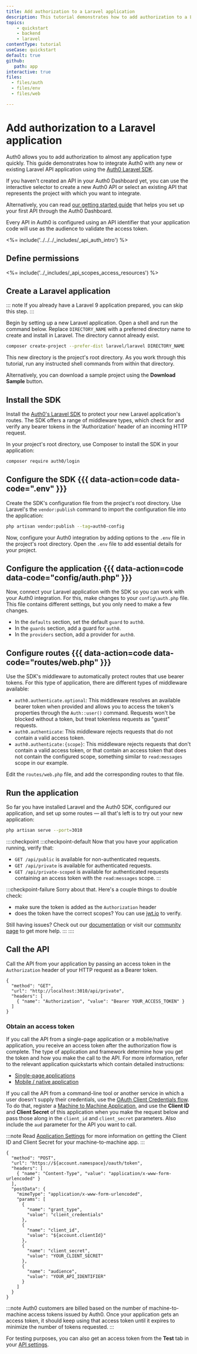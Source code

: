 ```yaml
---
title: Add authorization to a Laravel application
description: This tutorial demonstrates how to add authorization to a Laravel API application using the Auth0 Laravel SDK.
topics:
    - quickstart
    - backend
    - laravel
contentType: tutorial
useCase: quickstart
default: true
github:
   path: app
interactive: true
files:
  - files/auth
  - files/env
  - files/web

---
```


# Add authorization to a Laravel application
Auth0 allows you to add authorization to almost any application type quickly. This guide demonstrates how to integrate Auth0 with any new or existing Laravel API application using the [Auth0 Laravel SDK](https://github.com/auth0/laravel-auth0).

If you haven't created an API in your Auth0 Dashboard yet, you can use the interactive selector to create a new Auth0 API or select an existing API that represents the project with which you want to integrate.

Alternatively, you can read [our getting started guide](get-started/auth0-overview/set-up-apis) that helps you set up your first API through the Auth0 Dashboard.

Every API in Auth0 is configured using an API identifier that your application code will use as the audience to validate the access token.

<%= include('../../../_includes/_api_auth_intro') %>

## Define permissions
<%= include('../_includes/_api_scopes_access_resources') %>

## Create a Laravel application

::: note
If you already have a Laravel 9 application prepared, you can skip this step.
:::

Begin by setting up a new Laravel application. Open a shell and run the command below. Replace `DIRECTORY_NAME` with a preferred directory name to create and install in Laravel. The directory cannot already exist.

```sh
composer create-project --prefer-dist laravel/laravel DIRECTORY_NAME
```

This new directory is the project's root directory. As you work through this tutorial, run any instructed shell commands from within that directory.

Alternatively, you can download a sample project using the **Download Sample** button.

## Install the SDK

Install the [Auth0's Laravel SDK](https://github.com/auth0/laravel-auth0) to protect your new Laravel application's routes. The SDK offers a range of middleware types, which check for and verify any bearer tokens in the 'Authorization' header of an incoming HTTP request.

In your project's root directory, use Composer to install the SDK in your application:

```sh
composer require auth0/login
```

## Configure the SDK {{{ data-action=code data-code=".env" }}}

Create the SDK's configuration file from the project's root directory. Use Laravel's the `vendor:publish` command to import the configuration file into the application:

```sh
php artisan vendor:publish --tag=auth0-config
```

Now, configure your Auth0 integration by adding options to the `.env` file in the project's root directory. Open the `.env` file to add essential details for your project.

## Configure the application {{{ data-action=code data-code="config/auth.php" }}}

Now, connect your Laravel application with the SDK so you can work with your Auth0 integration. For this, make changes to your `config\auth.php` file. This file contains different settings, but you only need to make a few changes.

- In the `defaults` section, set the default `guard` to `auth0`.
- In the `guards` section, add a guard for `auth0`.
- In the `providers` section, add a provider for `auth0`.

## Configure routes {{{ data-action=code data-code="routes/web.php" }}}

Use the SDK's middleware to automatically protect routes that use bearer tokens. For this type of application, there are different types of middleware available:

- `auth0.authenticate.optional`: This middleware resolves an available bearer token when provided and allows you to access the token's properties through the `Auth::user()` command. Requests won't be blocked without a token, but treat tokenless requests as "guest" requests.
- `auth0.authenticate`: This middleware rejects requests that do not contain a valid access token.
- `auth0.authenticate:{scope}`: This middleware rejects requests that don't contain a valid access token, or that contain an access token that does not contain the configured scope, something similar to `read:messages` scope in our example.

Edit the `routes/web.php` file, and add the corresponding routes to that file.

## Run the application

So far you have installed Laravel and the Auth0 SDK, configured our application, and set up some routes — all that's left is to try out your new application:

```sh
php artisan serve --port=3010
```

::::checkpoint
:::checkpoint-default
Now that you have your application running, verify that:
* `GET /api/public` is available for non-authenticated requests.
* `GET /api/private` is available for authenticated requests.
* `GET /api/private-scoped` is available for authenticated requests containing an access token with the `read:messages` scope.
  :::

:::checkpoint-failure
Sorry about that. Here's a couple things to double check:
* make sure the token is added as the `Authorization` header
* does the token have the correct scopes? You can use [jwt.io](https://jwt.io/) to verify.

Still having issues? Check out our [documentation](https://auth0.com/docs) or visit our [community page](https://community.auth0.com) to get more help.
:::
::::

## Call the API

Call the API from your application by passing an access token in the `Authorization` header of your HTTP request as a Bearer token.

```har
{
  "method": "GET",
  "url": "http://localhost:3010/api/private",
  "headers": [
    { "name": "Authorization", "value": "Bearer YOUR_ACCESS_TOKEN" }
  ]
}
```

### Obtain an access token

If you call the API from a single-page application or a mobile/native application, you receive an access token after the authorization flow is complete. The type of application and framework determine how you get the token and how you make the call to the API. For more information, refer to the relevant application quickstarts which contain detailed instructions:

* [Single-page applications](/quickstart/spa)
* [Mobile / native application](/quickstart/native)

If you call the API from a command-line tool or another service in which a user doesn't supply their credentials, use the [OAuth Client Credentials flow](/api/authentication#client-credentials). To do that, register a [Machine to Machine Application](${manage_url}/#/applications), and use the **Client ID** and **Client Secret** of this application when you make the request below and pass those along in the `client_id` and `client_secret` parameters. Also include the `aud` parameter for the API you want to call.

:::note
Read [Application Settings](https://auth0.com/docs/get-started/dashboard/application-settings) for more information on getting the Client ID and Client Secret for your machine-to-machine app.
:::

```har
{
  "method": "POST",
  "url": "https://${account.namespace}/oauth/token",
  "headers": [
    { "name": "Content-Type", "value": "application/x-www-form-urlencoded" }
  ],
  "postData": {
    "mimeType": "application/x-www-form-urlencoded",
    "params": [
      {
        "name": "grant_type",
        "value": "client_credentials"
      },
      {
        "name": "client_id",
        "value": "${account.clientId}"
      },
      {
        "name": "client_secret",
        "value": "YOUR_CLIENT_SECRET"
      },
      {
        "name": "audience",
        "value": "YOUR_API_IDENTIFIER"
      }
    ]
  }
}
```

:::note
Auth0 customers are billed based on the number of machine-to-machine access tokens issued by Auth0. Once your application gets an access token, it should keep using that access token until it expires to minimize the number of tokens requested.
:::

For testing purposes, you can also get an access token from the **Test** tab in your [API settings](${manage_url}/#/apis).
